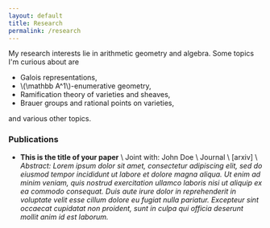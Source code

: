 ```yaml
---
layout: default
title: Research
permalink: /research
---
```


My research interests lie in arithmetic geometry and algebra. Some topics I'm curious about are

- Galois representations,
- \\(\mathbb A^1\\)-enumerative geometry,
- Ramification theory of varieties and sheaves,
- Brauer groups and rational points on varieties,
<!-- - Quantum groups and tensor categories, -->
<!-- - Categorification and 2-representation theory, -->

and various other topics. 

### Publications
- **This is the title of your paper** \\
Joint with: John Doe  \\
Journal \\
[arxiv] \\
*Abstract: Lorem ipsum dolor sit amet, consectetur adipiscing elit, sed do eiusmod tempor incididunt ut labore et dolore magna aliqua. Ut enim ad minim veniam, quis nostrud exercitation ullamco laboris nisi ut aliquip ex ea commodo consequat. Duis aute irure dolor in reprehenderit in voluptate velit esse cillum dolore eu fugiat nulla pariatur. Excepteur sint occaecat cupidatat non proident, sunt in culpa qui officia deserunt mollit anim id est laborum.*
